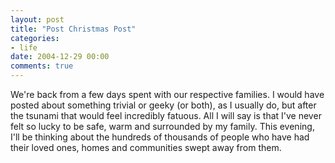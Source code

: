 ```yaml
---
layout: post
title: "Post Christmas Post"
categories:
- life
date: 2004-12-29 00:00
comments: true
---
```


<p>We're back from a few days spent with our respective families. I would have posted about something trivial or geeky (or both), as I usually do, but after the tsunami that would feel incredibly fatuous. All I will say is that I've never felt so lucky to be safe, warm and surrounded by my family. This evening, I'll be thinking about the hundreds of thousands of people who have had their loved ones, homes and communities swept away from them.</p>


